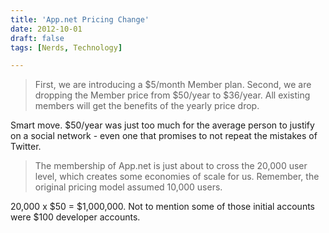 ```yaml
---
title: 'App.net Pricing Change'
date: 2012-10-01
draft: false
tags: [Nerds, Technology]

---
```


> First, we are introducing a $5/month Member plan. Second, we are dropping the Member price from $50/year to $36/year. All existing members will get the benefits of the yearly price drop.

Smart move. $50/year was just too much for the average person to justify on a social network - even one that promises to not repeat the mistakes of Twitter.

> The membership of App.net is just about to cross the 20,000 user level, which creates some economies of scale for us. Remember, the original pricing model assumed 10,000 users.

20,000 x $50 = $1,000,000. Not to mention some of those initial accounts were $100 developer accounts.